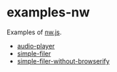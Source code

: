 # examples-nw

Examples of [nw.js](https://github.com/nwjs/nw.js "nw.js").

* [audio-player](https://github.com/akabekobeko/examples-nw/tree/master/audio-player "audio-player")
* [simple-filer](https://github.com/akabekobeko/examples-nw/tree/master/simple-filer "simple-filer")
* [simple-filer-without-browserify](https://github.com/akabekobeko/examples-nw/tree/master/simple-filer-without-browserify "simple-filer-without-browserify")